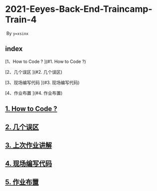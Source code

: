 # 2021-Eeyes-Back-End-Traincamp-Train-4

​																																																	By `y=xsinx`

## index
[1、How to Code ? ](#1. How to Code ?)

[2、几个误区 ](#2. 几个误区)

[3、现场编写代码 ](#3. 现场编写代码)

[4、作业布置 ](#4. 作业布置)

## [1. How to Code ?](#index)

## [2. 几个误区](#index)

## [3. 上次作业讲解](#index)

## [4. 现场编写代码](#index)

## [5. 作业布置](#index)

